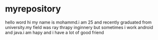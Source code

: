 # myrepository
hello word
hi my name is mohammd.i am 25 and recently graduated from university.my field was ray thrapy inginnery but sometimes i work android and java.i am hapy and i have a lot of good friend
